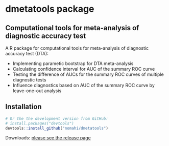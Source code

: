 
# dmetatools package


## Computational tools for meta-analysis of diagnostic accuracy test

A R package for computational tools for meta-analysis of diagnostic accuracy test (DTA):

- Implementing parametic bootstrap for DTA meta-analysis
- Calculating confidence interval for AUC of the summary ROC curve
- Testing the difference of AUCs for the summary ROC curves of multiple diagnostic tests
- Influence diagnostics based on AUC of the summary ROC curve by leave-one-out analysis


## Installation

``` r
# Or the the development version from GitHub:
# install.packages("devtools")
devtools::install_github("nomahi/dmetatools")
```

Downloads: [please see the release page](https://github.com/nomahi/dmetatools/releases)
